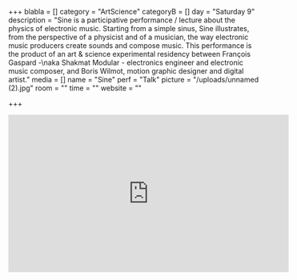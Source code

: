+++
blabla = []
category = "ArtScience"
categoryB = []
day = "Saturday 9"
description = "Sine is a participative performance / lecture about the physics of electronic music. Starting from a simple sinus, Sine illustrates, from the perspective of a physicist and of a musician, the way electronic music producers create sounds and compose music. This performance is the product of an art & science experimental residency between François Gaspard -\naka Shakmat Modular - electronics engineer and electronic music composer, and Boris Wilmot, motion graphic designer and digital artist."
media = []
name = "Sine"
perf = "Talk"
picture = "/uploads/unnamed (2).jpg"
room = ""
time = ""
website = ""

+++
<iframe width="560" height="315" src="https://www.youtube.com/embed/Quo5ZLSCDj4" frameborder="0" allow="accelerometer; autoplay; encrypted-media; gyroscope; picture-in-picture" allowfullscreen></iframe>